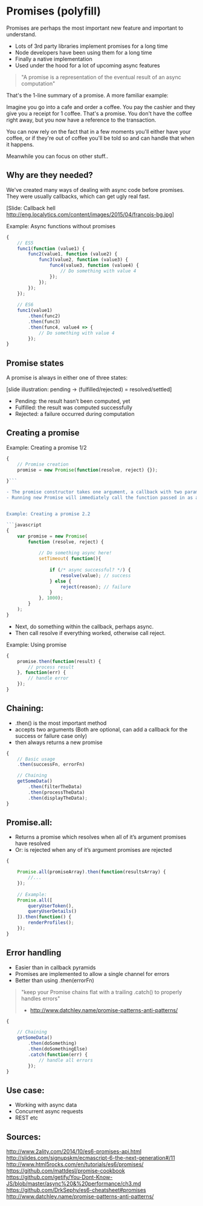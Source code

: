 
# Promises (polyfill)


Promises are perhaps the most important new feature and important to understand.

- Lots of 3rd party libraries implement promises for a long time
- Node developers have been using them for a long time
- Finally a native implementation
- Used under the hood for a lot of upcoming async features

> "A promise is a representation of the eventual result of an async computation"

That's the 1-line summary of a promise. A more familiar example:

Imagine you go into a cafe and order a coffee. You pay the cashier and they give you a receipt for 1 coffee. That's a promise. You don't have the coffee right away, but you now have a reference to the transaction.

You can now rely on the fact that in a few moments you'll either have your coffee, or if they're out of coffee you'll be told so and can handle that when it happens.

Meanwhile you can focus on other stuff..


## Why are they needed?

We've created many ways of dealing with async code before promises. They were usually callbacks, which can get ugly real fast.

[Slide: Callback hell http://eng.localytics.com/content/images/2015/04/francois-bg.jpg]


Example: Async functions without promises

```javascript
{
    // ES5
    func1(function (value1) {
        func2(value1, function (value2) {
            func3(value2, function (value3) {
                func4(value3, function (value4) {
                    // Do something with value 4
                });
            });
        });
    });
    
    // ES6
    func1(value1)
        .then(func2)
        .then(func3)
        .then(func4, value4 => {
            // Do something with value 4
        });
}
```
    
## Promise states    

A promise is always in either one of three states:

[slide illustration: pending -> (fulfilled/rejected) = resolved/settled]

- Pending: the result hasn’t been computed, yet
- Fulfilled: the result was computed successfully
- Rejected: a failure occurred during computation


## Creating a promise

Example: Creating a promise 1/2

```javascript
{
    // Promise creation 
    promise = new Promise(function(resolve, reject) {});
    
}```

- The promise constructor takes one argument, a callback with two parameters, resolve and reject. 
- Running new Promise will immediately call the function passed in as an argument. 


Example: Creating a promise 2.2

```javascript
{
    var promise = new Promise(
        function (resolve, reject) {
            
            // Do something async here!
            setTimeout( function(){
                
                if (/* async successful? */) {
                    resolve(value); // success
                } else {
                    reject(reason); // failure
                }
            }, 1000);
        }
    );
}
```

- Next, do something within the callback, perhaps async.
- Then call resolve if everything worked, otherwise call reject.


Example: Using promise

```javascript
{
    promise.then(function(result) {
        // process result
    }, function(err) {
        // handle error
    });
}
```

## Chaining: 

- .then() is the most important method
- accepts two arguments (Both are optional, can add a callback for the success or failure case only)
- then always returns a new promise

```javascript
{
    // Basic usage
    .then(successFn, errorFn)

    // Chaining
    getSomeData()
        .then(filterTheData)
        .then(processTheData)
        .then(displayTheData);
}
```

## Promise.all: 

- Returns a promise which resolves when all of it’s argument promises have resolved
- Or: is rejected when any of it’s argument promises are rejected

```javascript
{

    Promise.all(promiseArray).then(function(resultsArray) {
        //...
    });
    
    // Example:
    Promise.all([
        queryUserToken(),
        queryUserDetails()
    ]).then(function() {
        renderProfiles();
    });
}
```

## Error handling

- Easier than in callback pyramids
- Promises are implemented to allow a single channel for errors
- Better than using .then(errorFn)

> "keep your Promise chains flat with a trailing .catch() to properly handles errors" 
> - http://www.datchley.name/promise-patterns-anti-patterns/

```javascript
{

    // Chaining
    getSomeData()
        .then(doSomething)
        .then(doSomethingElse)
        .catch(function(err) {
            // handle all errors
        });
}
```


## Use case: 

- Working with async data
- Concurrent async requests
- REST etc

## Sources:

http://www.2ality.com/2014/10/es6-promises-api.html
http://slides.com/signupskm/ecmascript-6-the-next-generation#/11
http://www.html5rocks.com/en/tutorials/es6/promises/
https://github.com/mattdesl/promise-cookbook
https://github.com/getify/You-Dont-Know-JS/blob/master/async%20&%20performance/ch3.md
https://github.com/DrkSephy/es6-cheatsheet#promises
http://www.datchley.name/promise-patterns-anti-patterns/
